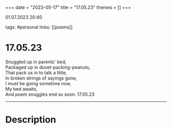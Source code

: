 +++
date = "2023-05-17"
title = "17.05.23"
themes = []
+++

01.07.2023 20:40

tags: #personal
links: [[poems]]

# 17.05.23
Snuggled up in parents' bed,  
Packaged up in duvet-packing-peanuts,  
That pack us in to talk a little,  
In broken strings of sayings gone,  
I must be going sometime now,  
My bed awaits,  
And poem snuggles end so soon.
17.05.23

---
# Description
